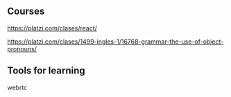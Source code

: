 ## Courses

https://platzi.com/clases/react/

https://platzi.com/clases/1499-ingles-1/16768-grammar-the-use-of-object-pronouns/

## Tools for learning

webrtc
